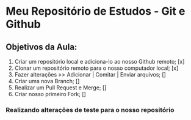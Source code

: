 # Meu Repositório de Estudos - Git e Github

## Objetivos da Aula:
1. Criar um repositório local e adiciona-lo ao nosso Github remoto; [x]
2. Clonar um repositório remoto para o nosso computador local; [x]
3. Fazer alterações >> Adicionar | Comitar | Enviar arquivos; []
4. Criar uma nova Branch; []
5. Realizar um Pull Request e Merge; []
6. Criar nosso primeiro Fork; []

### Realizando alterações de teste para o nosso repositório